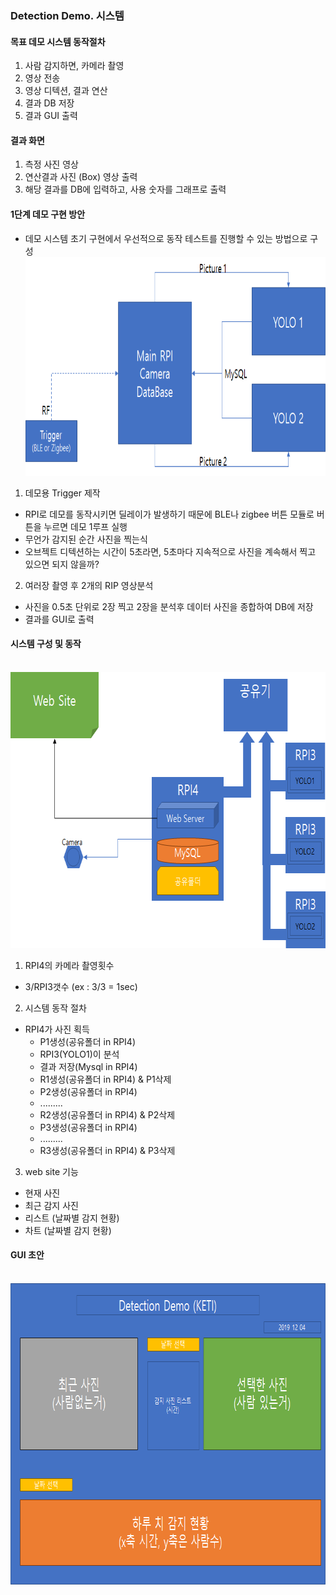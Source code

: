 ### Detection Demo. 시스템

#### 목표 데모 시스템 동작절차
1. 사람 감지하면, 카메라 촬영
2. 영상 전송
3. 영상 디텍션, 결과 연산
4. 결과 DB 저장
5. 결과 GUI 출력

#### 결과 화면
1. 측정 사진 영상
2. 연산결과 사진 (Box) 영상 출력
4. 해당 결과를 DB에 입력하고, 사용 숫자를 그래프로 출력

#### 1단계 데모 구현 방안 
- 데모 시스템 초기 구현에서 우선적으로 동작 테스트를 진행할 수 있는 방법으로 구성 
&nbsp; <img width="" height="350" src="./images/Demo.png"></img><br>

1. 데모용 Trigger 제작
- RPI로 데모를 동작시키면 딜레이가 발생하기 때문에 BLE나 zigbee 버튼 모듈로 버튼을 누르면 데모 1루프 실행
- 무언가 감지된 순간 사진을 찍는식 
- 오브젝트 디텍션하는 시간이 5초라면, 5초마다 지속적으로 사진을 계속해서 찍고 있으면 되지 않을까?

2. 여러장 촬영 후  2개의 RIP 영상분석
- 사진을 0.5초 단위로 2장 찍고 2장을 분석후 데이터 사진을 종합하여 DB에 저장
- 결과를 GUI로 출력

#### 시스템 구성 및 동작

&nbsp; <img width="" height="442" src="./images/system_network.png"></img><br>

1. RPI4의 카메라 촬영횟수<br>
  - 3/RPI3갯수 (ex : 3/3 = 1sec)<br>

2. 시스템 동작 절차
  - RPI4가 사진 획득
    - P1생성(공유폴더 in RPI4)
    - RPI3(YOLO1)이 분석
    - 결과 저장(Mysql in RPI4)
    - R1생성(공유폴더 in RPI4) & P1삭제
    - P2생성(공유폴더 in RPI4)
    - .........
    - R2생성(공유폴더 in RPI4) & P2삭제
    - P3생성(공유폴더 in RPI4)
    - .........
    - R3생성(공유폴더 in RPI4) & P3삭제

3. web site 기능
  - 현재 사진<br>
  - 최근 감지 사진<br>
  - 리스트 (날짜별 감지 현황)<br>
  - 차트 (날짜별 감지 현황)<br>

#### GUI 초안
&nbsp; <img width="" height="482" src="./images/demo_gui.png"></img><br>
